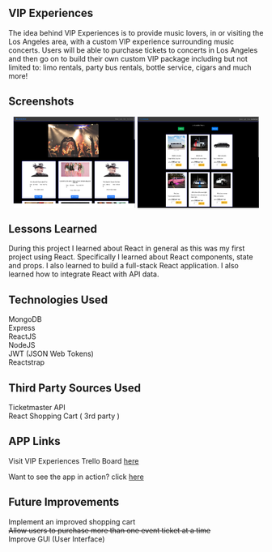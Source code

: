 ## VIP Experiences
The idea behind VIP Experiences is to provide music lovers, in or visiting the Los Angeles area, with a custom VIP experience surrounding music concerts. Users will be able to purchase tickets  to concerts in Los Angeles and then go on to build their own custom VIP package including but not limited to: limo  rentals, party bus rentals, bottle service, cigars and much more!

## Screenshots 
<div style="display:flex;justify-content:center;">
    <img src="screens/screen1.png" alt="VIP Experiences Screenshot" width="240" height="180" style="border:10;margin-right:5px" />  
    <img src="screens/screen2.png" alt="VIP Experiences Screenshot" width="240" height="180" style="border:10" />  
</div>
  
  
## Lessons Learned
During this project I learned about React in general as this was my first project using React. Specifically I learned about React components, state and props. I also learned  to build a full-stack React application. I also learned how to integrate React with API data.


  
  
## Technologies Used
MongoDB     
Express     
ReactJS     
NodeJS       
JWT (JSON Web Tokens)      
Reactstrap
  
## Third Party Sources Used
Ticketmaster API          
React Shopping Cart ( 3rd party )     
  
## APP Links
Visit VIP Experiences Trello Board [here](https://trello.com/b/4vc6Hh5w/wdi-project-4)  

Want to see the app in action?  click [here](https://vipexperiences.herokuapp.com) 



## Future Improvements
Implement an improved shopping cart     
~~Allow users to purchase more than one event ticket at a time~~  
Improve GUI (User Interface)
